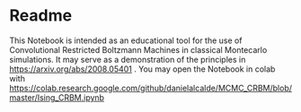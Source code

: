 # Readme
This Notebook is intended as an educational tool for the use of Convolutional Restricted Boltzmann Machines in classical Montecarlo simulations. It may serve as a demonstration of the principles in https://arxiv.org/abs/2008.05401 .
You may open the Notebook in colab with https://colab.research.google.com/github/danielalcalde/MCMC_CRBM/blob/master/Ising_CRBM.ipynb
